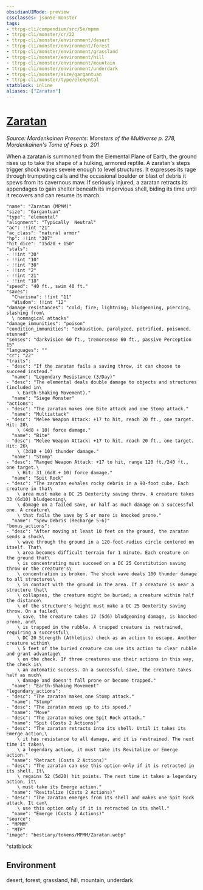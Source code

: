 ```yaml
---
obsidianUIMode: preview
cssclasses: json5e-monster
tags:
- ttrpg-cli/compendium/src/5e/mpmm
- ttrpg-cli/monster/cr/22
- ttrpg-cli/monster/environment/desert
- ttrpg-cli/monster/environment/forest
- ttrpg-cli/monster/environment/grassland
- ttrpg-cli/monster/environment/hill
- ttrpg-cli/monster/environment/mountain
- ttrpg-cli/monster/environment/underdark
- ttrpg-cli/monster/size/gargantuan
- ttrpg-cli/monster/type/elemental
statblock: inline
aliases: ["Zaratan"]
---
```

# [Zaratan](3-Compendium\CLI\bestiary\elemental/zaratan-mpmm.md)
*Source: Mordenkainen Presents: Monsters of the Multiverse p. 278, Mordenkainen's Tome of Foes p. 201*  

When a zaratan is summoned from the Elemental Plane of Earth, the ground rises up to take the shape of a hulking, armored reptile. A zaratan's steps trigger shock waves severe enough to level structures. It expresses its rage through trumpeting calls and the occasional boulder or blast of debris it spews from its cavernous maw. If seriously injured, a zaratan retracts its appendages to gain shelter beneath its impervious shell, biding its time until it recovers and can resume its march.

```statblock
"name": "Zaratan (MPMM)"
"size": "Gargantuan"
"type": "elemental"
"alignment": "Typically  Neutral"
"ac": !!int "21"
"ac_class": "natural armor"
"hp": !!int "307"
"hit_dice": "15d20 + 150"
"stats":
- !!int "30"
- !!int "10"
- !!int "30"
- !!int "2"
- !!int "21"
- !!int "18"
"speed": "40 ft., swim 40 ft."
"saves":
  "Charisma": !!int "11"
  "Wisdom": !!int "12"
"damage_resistances": "cold; fire; lightning; bludgeoning, piercing, slashing from\
  \ nonmagical attacks"
"damage_immunities": "poison"
"condition_immunities": "exhaustion, paralyzed, petrified, poisoned, stunned"
"senses": "darkvision 60 ft., tremorsense 60 ft., passive Perception 15"
"languages": ""
"cr": "22"
"traits":
- "desc": "If the zaratan fails a saving throw, it can choose to succeed instead."
  "name": "Legendary Resistance (3/Day)"
- "desc": "The elemental deals double damage to objects and structures (included in\
    \ Earth-Shaking Movement)."
  "name": "Siege Monster"
"actions":
- "desc": "The zaratan makes one Bite attack and one Stomp attack."
  "name": "Multiattack"
- "desc": "Melee Weapon Attack: +17 to hit, reach 20 ft., one target. Hit: 28\
    \ (4d8 + 10) force damage."
  "name": "Bite"
- "desc": "Melee Weapon Attack: +17 to hit, reach 20 ft., one target. Hit: 26\
    \ (3d10 + 10) thunder damage."
  "name": "Stomp"
- "desc": "Ranged Weapon Attack: +17 to hit, range 120 ft./240 ft., one target.\
    \ Hit: 31 (6d8 + 10) force damage."
  "name": "Spit Rock"
- "desc": "The zaratan exhales rocky debris in a 90-foot cube. Each creature in that\
    \ area must make a DC 25 Dexterity saving throw. A creature takes 33 (6d10) bludgeoning\
    \ damage on a failed save, or half as much damage on a successful one. A creature\
    \ that fails the save by 5 or more is knocked prone."
  "name": "Spew Debris (Recharge 5-6)"
"bonus_actions":
- "desc": "After moving at least 10 feet on the ground, the zaratan sends a shock\
    \ wave through the ground in a 120-foot-radius circle centered on itself. That\
    \ area becomes difficult terrain for 1 minute. Each creature on the ground that\
    \ is concentrating must succeed on a DC 25 Constitution saving throw or the creature's\
    \ concentration is broken. The shock wave deals 100 thunder damage to all structures\
    \ in contact with the ground in the area. If a creature is near a structure that\
    \ collapses, the creature might be buried; a creature within half the distance\
    \ of the structure's height must make a DC 25 Dexterity saving throw. On a failed\
    \ save, the creature takes 17 (5d6) bludgeoning damage, is knocked prone, and\
    \ is trapped in the rubble. A trapped creature is restrained, requiring a successful\
    \ DC 20 Strength (Athletics) check as an action to escape. Another creature within\
    \ 5 feet of the buried creature can use its action to clear rubble and grant advantage\
    \ on the check. If three creatures use their actions in this way, the check is\
    \ an automatic success. On a successful save, the creature takes half as much\
    \ damage and doesn't fall prone or become trapped."
  "name": "Earth-Shaking Movement"
"legendary_actions":
- "desc": "The zaratan makes one Stomp attack."
  "name": "Stomp"
- "desc": "The zaratan moves up to its speed."
  "name": "Move"
- "desc": "The zaratan makes one Spit Rock attack."
  "name": "Spit (Costs 2 Actions)"
- "desc": "The zaratan retracts into its shell. Until it takes its Emerge action,\
    \ it has resistance to all damage, and it is restrained. The next time it takes\
    \ a legendary action, it must take its Revitalize or Emerge action."
  "name": "Retract (Costs 2 Actions)"
- "desc": "The zaratan can use this option only if it is retracted in its shell. It\
    \ regains 52 (5d20) hit points. The next time it takes a legendary action, it\
    \ must take its Emerge action."
  "name": "Revitalize (Costs 2 Actions)"
- "desc": "The zaratan emerges from its shell and makes one Spit Rock attack. It can\
    \ use this option only if it is retracted in its shell."
  "name": "Emerge (Costs 2 Actions)"
"source":
- "MPMM"
- "MTF"
"image": "bestiary/tokens/MPMM/Zaratan.webp"
```
^statblock

## Environment

desert, forest, grassland, hill, mountain, underdark